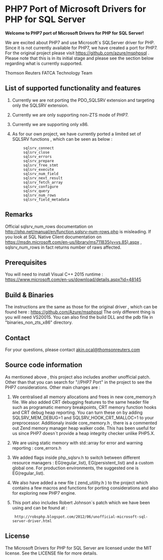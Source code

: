 # PHP7 Port of Microsoft Drivers for PHP for SQL Server

**Welcome to PHP7 port of Microsoft Drivers for PHP for SQL Server!**

We are excited about PHP7 and use Microsoft`s SQLServer driver for PHP. Since it is not currently available for PHP7, 
we have created a port for PHP7. For the original project please visit https://github.com/azure/msphpsql .
Please note that this is in its initial stage and please see the section below regarding what is currently supported.

Thomson Reuters FATCA Technology Team

## List of supported functionality and features

1. Currently we are not porting the PDO_SQLSRV extension and targeting only the SQLSRV extension.

2. Currently we are only supporting non-ZTS mode of PHP7.

3. Currently we are supporting only x86.

4. As for our own project, we have currently ported a limited set of SQLSRV functions , which can be seen as below : 
				
			sqlsrv_connect
			sqlsrv_close
			sqlsrv_errors
			sqlsrv_prepare
			sqlsrv_free_stmt
			sqlsrv_execute
			sqlsrv_num_field
			sqlsrv_next_result
			sqlsrv_fetch_array
			sqlsrv_configure
			sqlsrv_query
			sqlsrv_num_rows
			sqlsrv_field_metadata
      
## Remarks

Official sqlsrv_num_rows documentation on http://php.net/manual/en/function.sqlsrv-num-rows.php is misleading.
If you look at SQL Native Client documentation on https://msdn.microsoft.com/en-us/library/ms711835(v=vs.85).aspx 
, sqlsrv_num_rows in fact returns number of raws affected.

## Prerequisites 

You will need to install Visual C++ 2015 runtime :
https://www.microsoft.com/en-us/download/details.aspx?id=48145

## Build & Binaries

The instructions are the same as those for the original driver , which can be found here :
https://github.com/Azure/msphpsql
The only different thing is you will need VS20015. You can also find the build DLL and the pdb file
in "binaries_non_zts_x86" directory.

## Contact
For your questions, please contact akin.ocal@thomsonreuters.com

## Source code information

As mentioned above , this project also includes another unofficial patch. Other than that you can search for "//PHP7 Port" in the project to see the PHP7 considerations.
Other main changes are :

1. We centralised all memory allocations and frees in new core_memory.h file. We also added CRT debugging features to the same header file such as programatic
   memory breakpoints, CRT memory function hooks and CRT debug heap reporting. You can turn these on by adding SQLSRV_MEM_DEBUG=1 and SQLSRV_HOOK_CRT_MALLOC=1 to your preprocessor.
   Additionaly inside core_memory.h , there is a commented out Zend memory manager heap walker code. This has been useful for us since PHP7 doesn`t provide a heap integrity
   checker unlike PHP5.X.

2. We are using static memory with std::array for error and warning reporting : core_errors.h 

3. We added flags inside php_sqlsrv.h to switch between different resource managers : EG(regular_list), EG(persistent_list) and a custom global one. For production environments, the suggested one is EG(regular_list).

4. We also have added a new file ( zend_utility.h ) to the project which contains a few macros and functions for porting considerations and also for exploring new PHP7 engine.

5. This port also includes Robert Johnson`s patch which we have been using and can be found at :
	
		http://robsphp.blogspot.com/2012/06/unofficial-microsoft-sql-server-driver.html

## License

The Microsoft Drivers for PHP for SQL Server are licensed under the MIT license.  See the LICENSE file for more details.

